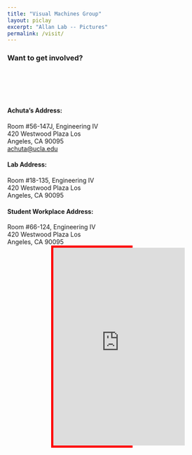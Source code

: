 ```yaml
---
title: "Visual Machines Group"
layout: piclay
excerpt: "Allan Lab -- Pictures"
permalink: /visit/
---
```


### Want to get involved?


<div style="width: 45%; height: auto; display: inline-block; vertical-align: top">         
   
<br> <br> <br>
   
<h4>Achuta’s Address:</h4>
Room #56-147J, Engineering IV
420 Westwood Plaza
Los Angeles, CA 90095
<a href="mailto:achuta@ucla.edu">achuta@ucla.edu</a>

<h4>Lab Address:</h4>
Room #18-135, Engineering IV
420 Westwood Plaza
Los Angeles, CA 90095

<h4>Student Workplace Address:</h4>
Room #66-124, Engineering IV
420 Westwood Plaza
Los Angeles, CA 90095

</div>

<div style="width:35%; left: 50%; display: inline-block; margin: auto; margin-left: 100px; border: 5px red solid">
   
 <iframe src="https://www.google.com/maps/embed?pb=!1m18!1m12!1m3!1d3990.8596314730903!2d-118.44603883944255!3d34.06951328311835!2m3!1f0!2f0!3f0!3m2!1i1024!2i768!4f13.1!3m3!1m2!1s0x80c2bc86217ff063%3A0x99d385184985fc0!2sEngineering+IV!5e0!3m2!1sen!2sus!4v1534269519510" width="300" height="450" frameborder="0" style="border:0" allowfullscreen></iframe>
  
</div>
 

